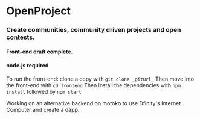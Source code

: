 # OpenProject
### Create communities, community driven projects and open contests. 
#### Front-end draft complete.
#### node.js required
To run the front-end:
clone a copy with `git clone _gitUrl_`
Then move into the front-end with `cd frontend`
Then install the dependencies with `npm install` followed by `npm start`


Working on an alternative backend on motoko to use Dfinity's Internet Computer and create a dapp.
